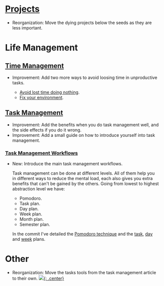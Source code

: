 # [Projects](projects.md)

* Reorganization: Move the dying projects below the seeds as they are less important.

# Life Management

## [Time Management](time_management.md)

* Improvement: Add two more ways to avoid loosing time in unproductive tasks.

    * [Avoid lost time doing nothing](time_management.md#avoid-lost-time-doing-nothing).
    * [Fix your environment](time_management.md#fix-your-environment).
    

## [Task Management](task_management.md)

* Improvement: Add the benefits when you do task management well, and the side effects if you do it wrong.
* Improvement: Add a small guide on how to introduce yourself into task management.

### [Task Management Workflows](life_planning.md)

* New: Introduce the main task management workflows.

    Task management can be done at different levels. All of them help you in
    different ways to reduce the mental load, each also gives you extra benefits
    that can't be gained by the others. Going from lowest to highest abstraction
    level we have:
    
    * Pomodoro.
    * Task plan.
    * Day plan.
    * Week plan.
    * Month plan.
    * Semester plan.
    
    In the commit I've detailed the [Pomodoro technique](life_planning.md#pomodoro) and the [task](life_planning.md#task-plan), [day](life_planning.md#day-plan) and [week](life_planning.md#week-plan) plans.

# Other

* Reorganization: Move the tasks tools from the task management article to their own.
[![](not-by-ai.svg){: .center}](https://notbyai.fyi)
